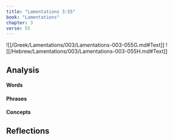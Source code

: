 ```yaml
---
title: "Lamentations 3:55"
book: "Lamentations"
chapter: 3
verse: 55
---
```

![[/Greek/Lamentations/003/Lamentations-003-055G.md#Text]]
![[/Hebrew/Lamentations/003/Lamentations-003-055H.md#Text]]

## Analysis

#### Words

#### Phrases

#### Concepts

## Reflections
